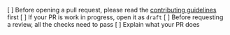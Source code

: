 [ ] Before opening a pull request, please read the [contributing guidelines](https://github.com/MilkshakeSwap/pancake-frontend/blob/master/CONTRIBUTING.md) first
[ ] If your PR is work in progress, open it as `draft`
[ ] Before requesting a review, all the checks need to pass
[ ] Explain what your PR does
